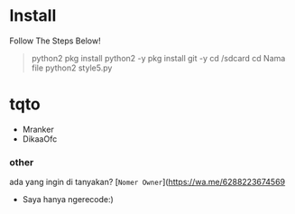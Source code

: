 # Install
Follow The Steps Below!

> python2
> pkg install python2 -y
> pkg install git -y
> cd /sdcard
> cd Nama file
> python2 style5.py



# tqto
- Mranker
- DikaaOfc 

### other
ada yang ingin di tanyakan?
[`Nomer Owner`](https://wa.me/6288223674569
- Saya hanya ngerecode:)
